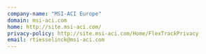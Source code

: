 ```yaml
---
company-name: "MSI-ACI Europe"
domain: msi-aci.com
home: http://site.msi-aci.com/
privacy-policy: http://site.msi-aci.com/Home/FlexTrackPrivacy
email: rtiesselinck@msi-aci.com
---
```




